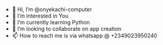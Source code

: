 - 👋 Hi, I’m @onyekachi-computer
- 👀 I’m interested in You
- 🌱 I’m currently learning Python
- 💞️ I’m looking to collaborate on app creation
- 📫 How to reach me is via whatsapp @ +2349023950240

<!---
onyekachi-computer/onyekachi-computer is a ✨ special ✨ repository because its `README.md` (this file) appears on your GitHub profile.
You can click the Preview link to take a look at your changes.
--->
